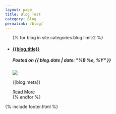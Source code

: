 ```yaml
---
layout: page
title: Blog Test
category: Blog
permalink: /blog/
---
```


<main>
    <ul class="blog_list">
        {% for blog in site.categories.blog limit:2 %}
            <li>
                <a href="{{site.baseurl}}{{blog.url}}">
                    <h4 class="violet_text">{{blog.title}}</h4>
                </a>
                <h5 class="blog_date">Posted on {{ blog.date | date: "%B %e, %Y" }}</h5>
                <a class="blog_image_sm" href="{{site.baseurl}}{{blog.url}}">
                    <img src="{{blog.image_sm}}" class="fade_in">
                </a>
                <br>
                <p>{{blog.meta}}</p>
                <a href="{{site.baseurl}}{{blog.url}}">Read More</a>
                <br>
            </li>
        {% endfor %}
    </ul>
    {% include footer.html %}
</main>